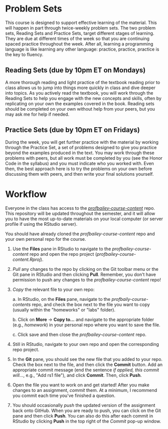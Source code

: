 # Problem Sets

This course is designed to support effective learning of the material. This will happen in part through twice-weekly problem sets. The two problem sets, Reading Sets and Practice Sets, target different stages of learning. They are due at different times of the week so that you are continuing spaced practice throughout the week. After all, learning a programming language is like learning any other language: practice, practice, practice is the key to fluency.  

## Reading Sets (due by 10pm ET on Mondays)
A more thorough reading and light practice of the textbook reading prior to class allows us to jump into things more quickly in class and dive deeper into topics. As you actively read the textbook, you will work through the Reading Sets to help you engage with the new concepts and skills, often by replicating on your own the examples covered in the book. Reading sets should be completed on your own without help from your peers, but you may ask me for help if needed.

## Practice Sets (due by 10pm ET on Fridays)
During the week, you will get further practice with the material by working through the Practice Set, a set of problems designed to give you practice beyond the examples produced in the text. You may work through these problems with peers, but all work must be completed by you (see the Honor Code in the syllabus) and you must indicate who you worked with. Even then, the best approach here is to try the problems on your own before discussing them with peers, and then write your final solutions yourself.

# Workflow

Everyone in the class has access to the [*profbailey-course-content*](https://github.com/stat231-f21/profbailey-course-content) repo. This repository will be updated throughout the semester, and it will allow you to have the most up-to-date materials on your local computer (or server profile if using the RStudio server). 

You should have already cloned the *profbailey-course-content* repo and your own personal repo for the course.

1. Use the **Files** pane in RStudio to navigate to the *profbailey-course-content* repo and open the repo project (*profbailey-course-content.Rproj*).

2. *Pull* any changes to the repo by clicking on the Git toolbar menu or the Git pane in RStudio and then clicking **Pull**. Remember, you don't have permission to push any changes to the *profbailey-course-content* repo!

3. *Copy* the relevant file to your own repo:

    a. In RStudio, on the **Files** pane, navigate to the *profbaily-course-contents* repo, and check the box next to the file you want to copy (usually within the "homeworks" or "labs" folder).

    b. Click on **More** $\rightarrow$ **Copy to...** and navigate to the appropriate folder (e.g., *homework*) in your personal repo where you want to save the file. 
    
    c. Click save and then close the *profbailey-course-content* repo.
    
4. Still in RStudio, navigate to your own repo and open the corresponding repo project. 

5. In the **Git** pane, you should see the new file that you added to your repo. Check the box next to the file, and then click the **Commit** button. Add an appropriate commit message (end the sentence *if applied, this commit will...*, e.g., "Add rs1 file"), and click **Commit**. Then, click **Push**.

6. Open the file you want to work on and get started! After you make changes to an assignment, *commit* them. At a minimum, I recommend you commit each time you've finished a question.  

7. You should occasionally *push* the updated version of the assignment back onto GitHub. When you are ready to push, you can click on the Git pane and then click **Push**. You can also do this after each commit in RStudio by clicking **Push** in the top right of the *Commit* pop-up window.
 